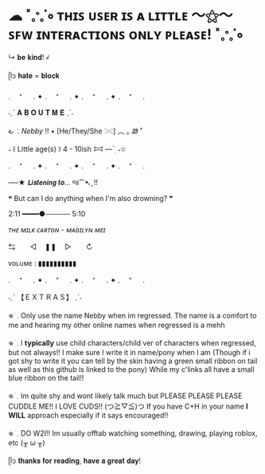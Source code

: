 #  ☁ ˟𐬿ᣞ∘ ᴛʜɪꜱ ᴜꜱᴇʀ ɪꜱ ᴀ ʟɪᴛᴛʟᴇ  〜⚝〜 ꜱꜰᴡ ɪɴᴛᴇʀᴀᴄᴛɪᴏɴꜱ ᴏɴʟʏ ᴘʟᴇᴀꜱᴇ! ˟𐬿ᣞ∘
↳ 𝐛𝐞 𝐤𝐢𝐧𝐝! ↲

ᥫ᭡ 𝐡𝐚𝐭𝐞 = 𝐛𝐥𝐨𝐜𝐤

. 　⁺ 　 . ✦ . 　⁺ 　 . ✦ . 　⁺ 　 . ✦ . 　⁺ 　 .

˗ˏˋ 𝐀 𝐁 𝐎 𝐔 𝐓  𝐌 𝐄 ˎˊ˗

౿ ݁  .   *Nebby* !!  • [He/They/She 𓏵] ︵   ｡ Ꮺ ˚

⁠˖⁠ ꒰ Little age(s) ⁠꒱ 4 - 10ish 𐂯 —  ๋࣭  ࣪ ˖✩

. 　⁺ 　 . ✦ . 　⁺ 　 . ✦ . 　⁺ 　 . ✦ . 　⁺ 　 .

──★ 𝙇𝙞𝙨𝙩𝙚𝙣𝙞𝙣𝙜 𝙩𝙤... જ⁀➴ ̟ !! 

❝ But can I do anything when I'm also drowning? ❞

2:11 ━━━━●───── 5:10 

*ᴛʜᴇ ᴍɪʟᴋ ᴄᴀʀᴛᴏɴ - ᴍᴀᴅɪʟʏɴ ᴍᴇɪ*

⇆ㅤ ㅤ◁ㅤ ❚❚ ㅤ▷ ㅤㅤ↻﻿

ᴠᴏʟᴜᴍᴇ : ▮▮▮▮▮▮▮▮▮▮

. 　⁺ 　 . ✦ . 　⁺ 　 . ✦ . 　⁺ 　 . ✦ . 　⁺ 　 .

˗ˏˋ 【﻿ＥＸＴＲＡＳ】 ˎˊ˗

𖦹 ׂ 𓈒 Only use the name Nebby when im regressed. The name is a comfort to me and hearing my other online names when regressed is a mehh

𖦹 ׂ 𓈒 I __typically__ use child characters/child ver of characters when regressed, but not always!! I make sure I write it in name/pony when I am (Though if i got shy to write it you can tell by the skin having a green small ribbon on tail as well as this github is linked to the pony) While my c'links all have a small blue ribbon on the tail!!

𖦹 ׂ 𓈒 Im quite shy and wont likely talk much but PLEASE PLEASE PLEASE CUDDLE ME!! I LOVE CUDS!! (つ≧▽≦)つ If you have C+H in your name **I WILL** approach especially if it says encouraged!!

𖦹 ׂ 𓈒 DO W2I!! Im usually offtab watching something, drawing, playing roblox, etc (╥ ω ╥)

ᥫ᭡ 𝐭𝐡𝐚𝐧𝐤𝐬 𝐟𝐨𝐫 𝐫𝐞𝐚𝐝𝐢𝐧𝐠,
𝐡𝐚𝐯𝐞 𝐚 𝐠𝐫𝐞𝐚𝐭 𝐝𝐚𝐲!

